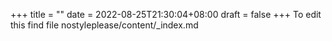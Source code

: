 +++
title =  ""
date = 2022-08-25T21:30:04+08:00
draft = false
+++
To edit this find file nostyleplease/content/_index.md
